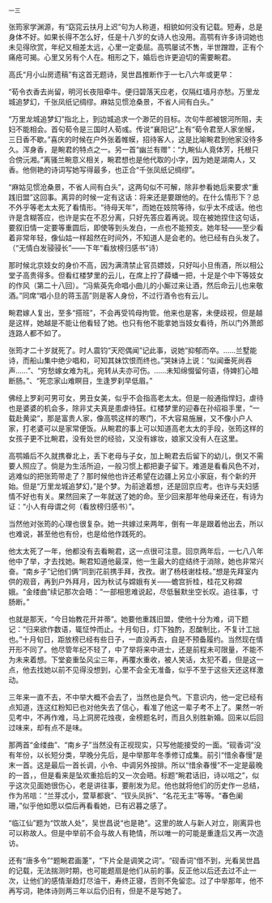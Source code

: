     一三 

   张筠家学渊源，有“窈窕云扶月上迟”句为人称道，相貌如何没有记载。短寿，总是身体不好。如果长得不怎么好，任是十八岁的女诗人也没用。高鹗有许多诗词她也未见得欣赏，年纪又相差太远，心里一定委屈。高鹗屡试不售，半世蹭蹬，正有个痛疮可揭。心里又另有个人在。相形之下，婚后也许更迫切的需要畹君。

   高氏“月小山房遗稿”有这首无题诗，吴世昌推断作于一七八六年或更早：

   “荀令衣香去尚留，明河长夜阻牵牛。便归碧落天应老，仅隔红墙月亦愁。万里龙城追梦幻，千张凤纸记绸缪。麻姑见惯沧桑景，不省人间有白头。”

   “万里龙城追梦幻”指北上，到边城追求一个渺茫的目标。次句牛郎被银河所阻，夫妇不能相会。首句荀令是三国时人荀彧。传说“襄阳记”上有“荀令君至人家坐幙，三日香不歇。”喜庆的时候在户外张着帷幙，招待客人，这是比喻畹君到他家没待多久。浑身香，是畹君的特点之一。另一首“幽兰有赠”：“九畹仙人竟体芳，托根只合傍沅湘。”离骚兰畹意义相关，畹君想也是他代取的小字，因为她是湖南人，又香。他侧艳的诗词写她写得最多，也正合“千张凤纸记绸缪”。

   “麻姑见惯沧桑景，不省人间有白头”，这两句似不可解，除非参看她后来要求“重践旧盟”这回事。离异的时候一定有这话：将来还是要跟他的。在什么情形下？总不外乎等老太太死了看情形。“待母天年”，而她在妓院等待，似乎太不成话。他也许是含糊答应，也许是实在不忍分离，只好先答应着再说。现在被她捏住这句话，要叙旧情一定要等重圆后，即使等到头发白，一点也不能预支。她年轻——至少看着非常年轻，像仙姑一样超然在时间外，不知道人是会老的。他已经有白头发了。（“无情白发骎骎长”——下年“看放榜归感书”诗）

   那时候北京妓女的身价不高，因为满清禁止官员嫖妓，只好叫小旦侑酒，所以相公堂子高贵得多。但看红楼梦里的云儿，在席上拧了薛蟠一把，十足是个中下等妓女的作风（第二十八回）。“冯紫英先命唱小曲儿的小厮过来让酒，然后命云儿也来敬酒。”同席“唱小旦的蒋玉菡”则是客人身份，不过行酒令也有云儿。

   畹君嫁人复出，至多“搭班”，不会再受鸨母拘管。他来也是客，未便歧视，但是越是这样，她越是不能让他看轻了她。也只有他不能拿她当妓女看待，所以门外萧郎连路人都不如了。

   张筠才二十岁就死了。时人震钧“天咫偶闻”记此事，说她“抑郁而卒。……兰墅能诗，而船山集中绝少唱和，可知其妹饮恨而终也。”哭妹诗上说：“似闻垂死尚吞声……”、“穷愁嫁女难为礼，宛转从夫亦可伤。……未知绵惙留何语，侍婢扪心暗断肠。”、“死恋家山难瞑目，生逢罗刹早低眉。”

   佛经上罗刹可男可女，男丑女美，似乎不会指高老太太。但是一般通指悍妇，虐待也是婆婆的机会多，除非丈夫真是患虐待狂。红楼梦里的迎春在孙绍祖手里，“一载赴黄梁”，那是富贵人家，像高鹗这样的寒门，不大容易施展，又不像小户人家，打老婆可以是家常便饭。从畹君的事上可以知道高老太太的手段，张筠这样的女孩子更不比畹君，没有处世的经验，又没有嫁妆，娘家又没有人在这里。

   高鹗婚后不久就携眷北上，丢下老母与子女，加上畹君去后留下的幼儿，倒又不需要人照应了。倘是为生活所迫，一般习惯上都把妻子留下。难道是看看风色不对，逃难似的把张筠带走了？那时候他也许还希望在边疆上另立小家庭，有个新的开始。但是“万里龙城追梦幻，”是个梦。为前途着想，还是回京应考。也许与夫妇感情不好也有关。果然回来了一年就送了她的命。至少回来那年他母亲还在，有诗为证：“小人有母谓之何（看放榜归感书）”。

   当然他对张筠的心理也很复杂。她一共嫁过来两年，倒有一年是跟着他出去，所以也难说，甚至他也有份，也是给他作践死的。

   他太太死了一年，他都没有去看畹君，这一点很可注意。回京两年后，一七八八年他中了举，才去找她。畹君知道他最深，他一生最大的症结终于消除，她也非常兴奋。“南乡子”记他们俩“同到花前携手拜，孜孜。谢了杨枝谢桂枝。”想是先拜室内供的观音，再到户外拜月，因为秋试与嫦娥有关——蟾宫折桂，桂花又称嫦娥。“金缕曲”续记那次会晤：“一部相思难说起，尽低鬟默坐空长叹。追往事，寸肠断。”

   也就是那天，“今日始教花开并蒂”。她要他重践旧盟，使他十分为难，词下题记：“归来欲作数语，辄怔忡而止。十月旬日，灯下独酌，忍酸制比，不复计工拙也。”十月旬日，距放榜已经有些日子，一直没再去，自是不预备履约。当然现在情开形不同了。他尽管年纪不轻了，中了举将来中进士，还是前程未可限量，不能不为未来着想。下堂妾重坠风尘三年，再覆水重收，被人笑话，太犯不着，但是这一点，他去找她以前不见得没想到，心里不会全无准备，似乎不至于这些天还这样激动。

   三年来一直不去，不中举大概不会去了，当然也是负气。下意识内，他一定已经有点知道，连这红粉知已也对他失去了信心，看准了他这一辈子考不上了。果然一听见考中，不再作难，马上洞房花烛夜，金榜题名时，而且久别胜新婚。回来以后回过味来，却有点不是味。

   那两首“金缕曲”、“南乡子”当然没有正视现实，只写他能接受的一面。“砚香词”没有年份，以长短分类，早晚分先后，是中举那年冬季修订成集。前引“惜余春慢”是末一首。这是最后一首长调，小令、中调另外按排。所以“惜余春慢”不一定是最晚的一首，，但是看来是坠欢重拾后的又一次会晤。标题“畹君话旧，诗以唁之”，似乎这次见面她很伤心，老是讲往事，要削发为尼。他也就将他们的历史作一总结，作为吊唁：“兰芽忒小，萱草都衰”、“钗头凤拆”、“名花无主”等等。“春色阑珊，”似乎他如愿以偿后再看看她，已有迟暮之感了。

   “临江仙”题为“饮故人处”，吴世昌说“也是艳”。这里的故人与新人对立，刚离异也可以称故人。但是中举前不会与故人有艳情，所以唯一的可能是重逢后又再一次造访。

   还有“唐多令”“题畹君画萐”，“下片全是调笑之词”。“砚香词”借不到，光看吴世昌的记载，无法揣测时期，也可能题扇是他们从前的事。反正他以后还去过不止一次，让他们的感情渐趋灯尽油干，寿终正寝，否则不免留恋。过了中举那年，他不再写词，艳体诗则两三年以后仍旧有，但是不是写她了。

